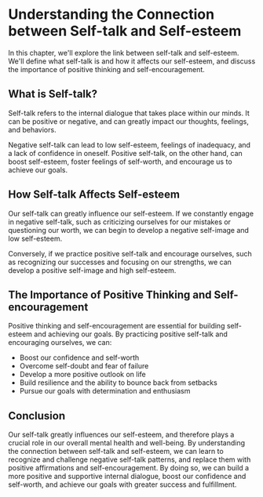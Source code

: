 Understanding the Connection between Self-talk and Self-esteem
=======================================================================================

In this chapter, we'll explore the link between self-talk and self-esteem. We'll define what self-talk is and how it affects our self-esteem, and discuss the importance of positive thinking and self-encouragement.

What is Self-talk?
------------------

Self-talk refers to the internal dialogue that takes place within our minds. It can be positive or negative, and can greatly impact our thoughts, feelings, and behaviors.

Negative self-talk can lead to low self-esteem, feelings of inadequacy, and a lack of confidence in oneself. Positive self-talk, on the other hand, can boost self-esteem, foster feelings of self-worth, and encourage us to achieve our goals.

How Self-talk Affects Self-esteem
---------------------------------

Our self-talk can greatly influence our self-esteem. If we constantly engage in negative self-talk, such as criticizing ourselves for our mistakes or questioning our worth, we can begin to develop a negative self-image and low self-esteem.

Conversely, if we practice positive self-talk and encourage ourselves, such as recognizing our successes and focusing on our strengths, we can develop a positive self-image and high self-esteem.

The Importance of Positive Thinking and Self-encouragement
----------------------------------------------------------

Positive thinking and self-encouragement are essential for building self-esteem and achieving our goals. By practicing positive self-talk and encouraging ourselves, we can:

* Boost our confidence and self-worth
* Overcome self-doubt and fear of failure
* Develop a more positive outlook on life
* Build resilience and the ability to bounce back from setbacks
* Pursue our goals with determination and enthusiasm

Conclusion
----------

Our self-talk greatly influences our self-esteem, and therefore plays a crucial role in our overall mental health and well-being. By understanding the connection between self-talk and self-esteem, we can learn to recognize and challenge negative self-talk patterns, and replace them with positive affirmations and self-encouragement. By doing so, we can build a more positive and supportive internal dialogue, boost our confidence and self-worth, and achieve our goals with greater success and fulfillment.
